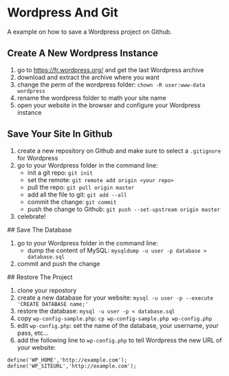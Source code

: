# Wordpress And Git
A example on how to save a Wordpress project on Github.

## Create A New Wordpress Instance

1. go to https://fr.wordpress.org/ and get the last Wordpress archive
2. download and extract the archive where you want
3. change the perm of the wordpress folder: `chown -R user:www-data wordpress`
4. rename the wordpress folder to math your site name
5. open your website in the browser and configure your Wordpress instance

## Save Your Site In Github

1. create a new repository on Github and make sure to select a `.gitignore` for Wordpress
2. go to your Wordpress folder in the command line:
    - init a git repo: `git init`
    - set the remote: `git remote add origin <your repo>`
    - pull the repo: `git pull origin master`
    - add all the file to git: `git add --all`
    - commit the change: `git commit`
    - push the change to Github: `git push --set-upstream origin master`
3. celebrate!

## Save The Database

1. go to your Wordpress folder in the command line:
    - dump the content of MySQL: `mysqldump -u user -p database > database.sql`
2. commit and push the change

## Restore The Project

1. clone your repostory
2. create a new database for your website: `mysql -u user -p --execute 'CREATE DATABASE name;'`
3. restore the database: `mysql -u user -p < database.sql`
4. copy `wp-config-sample.php`: `cp wp-config-sample.php wp-config.php`
5. edit `wp-config.php`: set the name of the database, your username, your pass, etc...
6. add the following line to `wp-config.php` to tell Wordpress the new URL of your website:

```
define('WP_HOME','http://example.com');
define('WP_SITEURL','http://example.com');
```